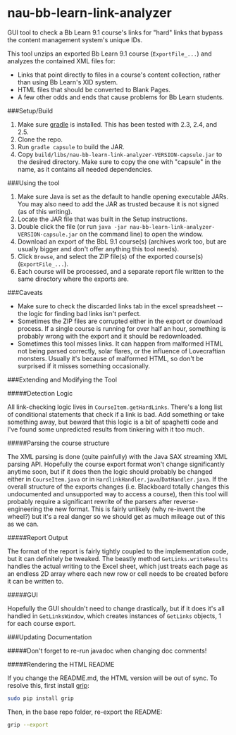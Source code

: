 # nau-bb-learn-link-analyzer
GUI tool to check a Bb Learn 9.1 course's links for "hard" links that bypass the content management system's unique IDs.

This tool unzips an exported Bb Learn 9.1 course (`ExportFile_...`) and analyzes the contained XML files for:

* Links that point directly to files in a course's content collection, rather than using Bb Learn's XID system.
* HTML files that should be converted to Blank Pages.
* A few other odds and ends that cause problems for Bb Learn students.

###Setup/Build

1. Make sure [gradle](https://docs.gradle.org/current/userguide/installation.html) is installed. This has been tested with 2.3, 2.4, and 2.5.
2. Clone the repo.
3. Run `gradle capsule` to build the JAR.
4. Copy `build/libs/nau-bb-learn-link-analyzer-VERSION-capsule.jar` to the desired directory. Make sure to copy the one with "capsule" in the name, as it contains all needed dependencies.

###Using the tool

1. Make sure Java is set as the default to handle opening executable JARs. You may also need to add the JAR as trusted because it is not signed (as of this writing).
2. Locate the JAR file that was built in the Setup instructions.
3. Double click the file (or run `java -jar nau-bb-learn-link-analyzer-VERSION-capsule.jar` on the command line) to open the window.
4. Download an export of the BbL 9.1 course(s) (archives work too, but are usually bigger and don't offer anything this tool needs).
5. Click `Browse`, and select the ZIP file(s) of the exported course(s) (`ExportFile_...`).
6. Each course will be processed, and a separate report file written to the same directory where the exports are.

###Caveats

* Make sure to check the discarded links tab in the excel spreadsheet -- the logic for finding bad links isn't perfect.
* Sometimes the ZIP files are corrupted either in the export or download process. If a single course is running for over half an hour, something is probably wrong with the export and it should be redownloaded.
* Sometimes this tool misses links. It can happen from malformed HTML not being parsed correctly, solar flares, or the influence of Lovecraftian monsters. Usually it's because of malformed HTML, so don't be surprised if it misses something occasionally.

###Extending and Modifying the Tool

#####Detection Logic

All link-checking logic lives in `CourseItem.getHardLinks`. There's a long list of conditional statements that check if a link is bad. Add something or take something away, but beward that this logic is a bit of spaghetti code and I've found some unpredicted results from tinkering with it too much.
 
#####Parsing the course structure

The XML parsing is done (quite painfully) with the Java SAX streaming XML parsing API. Hopefully the course export format won't change significantly anytime soon, but if it does then the logic should probably be changed either in `CourseItem.java` or in `HardlinkHandler.java`/`DatHandler.java`. If the overall structure of the exports changes (i.e. Blackboard totally changes this undocumented and unsupported way to access a course), then this tool will probably require a significant rewrite of the parsers after reverse-engineering the new format. This is fairly unlikely (why re-invent the wheel?) but it's a real danger so we should get as much mileage out of this as we can.

#####Report Output

The format of the report is fairly tightly coupled to the implementation code, but it can definitely be tweaked. The beastly method `GetLinks.writeResults` handles the actual writing to the Excel sheet, which just treats each page as an endless 2D array where each new row or cell needs to be created before it can be written to.

#####GUI

Hopefully the GUI shouldn't need to change drastically, but if it does it's all handled in `GetLinksWindow`, which creates instances of `GetLinks` objects, 1 for each course export.

###Updating Documentation

#####Don't forget to re-run javadoc when changing doc comments!

#####Rendering the HTML README

If you change the README.md, the HTML version will be out of sync. To resolve this, first install [grip](https://github.com/joeyespo/grip):

```bash
sudo pip install grip
```

Then, in the base repo folder, re-export the README:

```bash
grip --export
```
